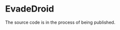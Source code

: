 # EvadeDroid
The source code is in the process of being published.
<!---
This tool is not available because the EvadeDroid pipeline is under modification.
-->